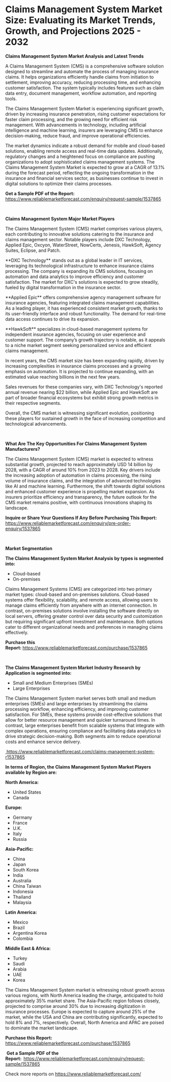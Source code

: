 <p><h1>Claims Management System Market Size: Evaluating its Market Trends, Growth, and Projections 2025 - 2032</h1></p><p><strong>Claims Management System Market Analysis and Latest Trends</strong></p>
<p><p>A Claims Management System (CMS) is a comprehensive software solution designed to streamline and automate the process of managing insurance claims. It helps organizations efficiently handle claims from initiation to settlement, improving accuracy, reducing processing time, and enhancing customer satisfaction. The system typically includes features such as claim data entry, document management, workflow automation, and reporting tools.</p><p>The Claims Management System Market is experiencing significant growth, driven by increasing insurance penetration, rising customer expectations for faster claim processing, and the growing need for efficient risk management. With advancements in technology, including artificial intelligence and machine learning, insurers are leveraging CMS to enhance decision-making, reduce fraud, and improve operational efficiencies. </p><p>The market dynamics indicate a robust demand for mobile and cloud-based solutions, enabling remote access and real-time data updates. Additionally, regulatory changes and a heightened focus on compliance are pushing organizations to adopt sophisticated claims management systems. The Claims Management System Market is expected to grow at a CAGR of 13.1% during the forecast period, reflecting the ongoing transformation in the insurance and financial services sector, as businesses continue to invest in digital solutions to optimize their claims processes.</p></p>
<p><strong>Get a Sample PDF of the Report:&nbsp;</strong> <a href="https://www.reliablemarketforecast.com/enquiry/request-sample/1537865?utm_campaign=2949&utm_medium=2&utm_source=Github&utm_content=ia&utm_term=10032025&utm_id=claims-management-system">https://www.reliablemarketforecast.com/enquiry/request-sample/1537865</a></p>
<p>&nbsp;</p>
<p><strong>Claims Management System Major Market Players</strong></p>
<p><p>The Claims Management System (CMS) market comprises various players, each contributing to innovative solutions catering to the insurance and claims management sector. Notable players include DXC Technology, Applied Epic, Oxcyon, WaterStreet, NowCerts, Jenesis, HawkSoft, Agency Suites, Eclipse, and Patch.</p><p>**DXC Technology** stands out as a global leader in IT services, leveraging its technological infrastructure to enhance insurance claims processing. The company is expanding its CMS solutions, focusing on automation and data analytics to improve efficiency and customer satisfaction. The market for DXC's solutions is expected to grow steadily, fueled by digital transformation in the insurance sector.</p><p>**Applied Epic** offers comprehensive agency management software for insurance agencies, featuring integrated claims management capabilities. As a leading player, it has experienced consistent market growth, thanks to its user-friendly interface and robust functionality. The demand for real-time data access continues to drive its expansion.</p><p>**HawkSoft** specializes in cloud-based management systems for independent insurance agencies, focusing on user experience and customer support. The company’s growth trajectory is notable, as it appeals to a niche market segment seeking personalized service and efficient claims management.</p><p>In recent years, the CMS market size has been expanding rapidly, driven by increasing complexities in insurance claims processes and a growing emphasis on automation. It is projected to continue expanding, with an estimated value reaching billions in the next few years.</p><p>Sales revenues for these companies vary, with DXC Technology's reported annual revenue nearing $22 billion, while Applied Epic and HawkSoft are part of broader financial ecosystems but exhibit strong growth metrics in their respective segments.</p><p>Overall, the CMS market is witnessing significant evolution, positioning these players for sustained growth in the face of increasing competition and technological advancements.</p></p>
<p>&nbsp;</p>
<p><strong>What Are The Key Opportunities For Claims Management System Manufacturers?</strong></p>
<p><p>The Claims Management System (CMS) market is expected to witness substantial growth, projected to reach approximately USD 14 billion by 2028, with a CAGR of around 10% from 2023 to 2028. Key drivers include the increasing adoption of automation in claims processing, the rising volume of insurance claims, and the integration of advanced technologies like AI and machine learning. Furthermore, the shift towards digital solutions and enhanced customer experience is propelling market expansion. As insurers prioritize efficiency and transparency, the future outlook for the CMS market remains positive, with continuous innovations shaping its landscape.</p></p>
<p><strong>Inquire or Share Your Questions If Any Before Purchasing This Report:</strong> <a href="https://www.reliablemarketforecast.com/enquiry/pre-order-enquiry/1537865?utm_campaign=2949&utm_medium=2&utm_source=Github&utm_content=ia&utm_term=10032025&utm_id=claims-management-system">https://www.reliablemarketforecast.com/enquiry/pre-order-enquiry/1537865</a></p>
<p>&nbsp;</p>
<p><strong>Market Segmentation</strong></p>
<p><strong>The Claims Management System Market Analysis by types is segmented into:</strong></p>
<p><ul><li>Cloud-based</li><li>On-premises</li></ul></p>
<p><p>Claims Management Systems (CMS) are categorized into two primary market types: cloud-based and on-premises solutions. Cloud-based systems offer flexibility, scalability, and remote access, allowing users to manage claims efficiently from anywhere with an internet connection. In contrast, on-premises solutions involve installing the software directly on local servers, offering greater control over data security and customization but requiring significant upfront investment and maintenance. Both options cater to different organizational needs and preferences in managing claims effectively.</p></p>
<p><strong>Purchase this Report:&nbsp;</strong><a href="https://www.reliablemarketforecast.com/purchase/1537865?utm_campaign=2949&utm_medium=2&utm_source=Github&utm_content=ia&utm_term=10032025&utm_id=claims-management-system">https://www.reliablemarketforecast.com/purchase/1537865</a></p>
<p>&nbsp;</p>
<p><strong>The Claims Management System Market Industry Research by Application is segmented into:</strong></p>
<p><ul><li>Small and Medium Enterprises (SMEs)</li><li>Large Enterprises</li></ul></p>
<p><p>The Claims Management System market serves both small and medium enterprises (SMEs) and large enterprises by streamlining the claims processing workflow, enhancing efficiency, and improving customer satisfaction. For SMEs, these systems provide cost-effective solutions that allow for better resource management and quicker turnaround times. In contrast, large enterprises benefit from scalable systems that integrate with complex operations, ensuring compliance and facilitating data analytics to drive strategic decision-making. Both segments aim to reduce operational costs and enhance service delivery.</p></p>
<p><a href="https://www.reliablemarketforecast.com/claims-management-system-r1537865?utm_campaign=2949&utm_medium=2&utm_source=Github&utm_content=ia&utm_term=10032025&utm_id=claims-management-system">&nbsp;https://www.reliablemarketforecast.com/claims-management-system-r1537865</a></p>
<p><strong>In terms of Region, the Claims Management System Market Players available by Region are:</strong></p>
<p>
    <p> <strong> North America: </strong>
        <ul>
            <li>United States</li>
            <li>Canada</li>
        </ul>
        </p> 
    <p> <strong> Europe: </strong>
        <ul>
            <li>Germany</li>
            <li>France</li>
            <li>U.K.</li>
            <li>Italy</li>
            <li>Russia</li>
        </ul>
        </p> 
    <p> <strong> Asia-Pacific: </strong>
        <ul>
            <li>China</li>
            <li>Japan</li>
            <li>South Korea</li>
            <li>India</li>
            <li>Australia</li>
            <li>China Taiwan</li>
            <li>Indonesia</li>
            <li>Thailand</li>
            <li>Malaysia</li>
        </ul>
        </p> 
    <p> <strong> Latin America: </strong>
        <ul>
            <li>Mexico</li>
            <li>Brazil</li>
            <li>Argentina Korea</li>
            <li>Colombia</li>
        </ul>
        </p> 
    <p> <strong> Middle East & Africa: </strong>
        <ul>
            <li>Turkey</li>
            <li>Saudi</li>
            <li>Arabia</li>
            <li>UAE</li>
            <li>Korea</li>
        </ul>
    </p>
    </p>
<p><p>The Claims Management System market is witnessing robust growth across various regions, with North America leading the charge, anticipated to hold approximately 35% market share. The Asia-Pacific region follows closely, projected to comprise around 30% due to increasing digitization in insurance processes. Europe is expected to capture around 25% of the market, while the USA and China are contributing significantly, expected to hold 8% and 7%, respectively. Overall, North America and APAC are poised to dominate the market landscape.</p></p>
<p><strong>Purchase this Report: </strong><a href="https://www.reliablemarketforecast.com/purchase/1537865?utm_campaign=2949&utm_medium=2&utm_source=Github&utm_content=ia&utm_term=10032025&utm_id=claims-management-system">https://www.reliablemarketforecast.com/purchase/1537865</a></p>
<p>&nbsp;<strong>Get a Sample PDF of the Report:&nbsp;&nbsp;</strong><a href="https://www.reliablemarketforecast.com/enquiry/request-sample/1537865?utm_campaign=2949&utm_medium=2&utm_source=Github&utm_content=ia&utm_term=10032025&utm_id=claims-management-system">https://www.reliablemarketforecast.com/enquiry/request-sample/1537865</a></p>
<p><strong></strong></p>
<p>Check more reports on <a href="https://www.reliablemarketforecast.com/?utm_campaign=2949&utm_medium=2&utm_source=Github&utm_content=ia&utm_term=10032025&utm_id=claims-management-system">https://www.reliablemarketforecast.com/</a></p>